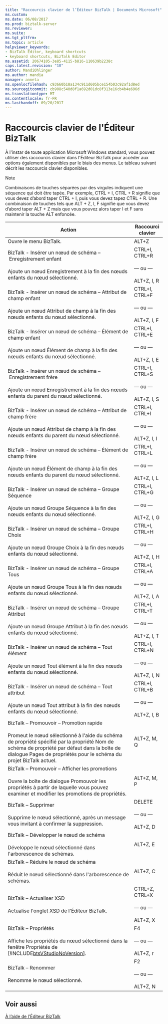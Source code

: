 ```yaml
---
title: "Raccourcis clavier de l’Éditeur BizTalk | Documents Microsoft"
ms.custom: 
ms.date: 06/08/2017
ms.prod: biztalk-server
ms.reviewer: 
ms.suite: 
ms.tgt_pltfrm: 
ms.topic: article
helpviewer_keywords:
- BizTalk Editor, keyboard shortcuts
- keyboard shortcuts, BizTalk Editor
ms.assetid: 20674105-3e85-4115-b816-110639b2238c
caps.latest.revision: "10"
author: MandiOhlinger
ms.author: mandia
manager: anneta
ms.openlocfilehash: c93660b18a134c911d605bce154b03c92af1d8ed
ms.sourcegitcommit: cb908c540d8f1a692d01dc8f313e16cb4b4e696d
ms.translationtype: MT
ms.contentlocale: fr-FR
ms.lasthandoff: 09/20/2017
---
```

# <a name="biztalk-editor-keyboard-shortcuts"></a>Raccourcis clavier de l'Éditeur BizTalk
À l'instar de toute application Microsoft Windows standard, vous pouvez utiliser des raccourcis clavier dans l'Éditeur BizTalk pour accéder aux options également disponibles par le biais des menus. Le tableau suivant décrit les raccourcis clavier disponibles.  
  
> [!NOTE]
>  Combinaisons de touches séparées par des virgules indiquent une séquence qui doit être tapée. Par exemple, CTRL + I, CTRL + R signifie que vous devez d’abord taper CTRL + I, puis vous devez tapez CTRL + R. Une combinaison de touches tels que ALT + Z, I, F signifie que vous devez d’abord taper ALT + Z mais que vous pouvez alors taper I et F sans maintenir la touche ALT enfoncée.  
  
|Action|Raccourci clavier|  
|------------|-----------------------|  
|Ouvre le menu BizTalk.|ALT+Z||  
|BizTalk - Insérer un nœud de schéma – Enregistrement enfant<br /><br /> Ajoute un nœud Enregistrement à la fin des nœuds enfants du nœud sélectionné.|CTRL+I, CTRL+R<br /><br /> — ou —<br /><br /> ALT+Z, I, R|  
|BizTalk - Insérer un nœud de schéma – Attribut de champ enfant<br /><br /> Ajoute un nœud Attribut de champ à la fin des nœuds enfants du nœud sélectionné.|CTRL+I, CTRL+F<br /><br /> — ou —<br /><br /> ALT+Z, I, F|  
|BizTalk - Insérer un nœud de schéma – Élément de champ enfant<br /><br /> Ajoute un nœud Élément de champ à la fin des nœuds enfants du nœud sélectionné.|CTRL+I, CTRL+E<br /><br /> — ou —<br /><br /> ALT+Z, I, E|  
|BizTalk - Insérer un nœud de schéma – Enregistrement frère<br /><br /> Ajoute un nœud Enregistrement à la fin des nœuds enfants du parent du nœud sélectionné.|CTRL+I, CTRL+S<br /><br /> — ou —<br /><br /> ALT+Z, I, S|  
|BizTalk - Insérer un nœud de schéma – Attribut de champ frère<br /><br /> Ajoute un nœud Attribut de champ à la fin des nœuds enfants du parent du nœud sélectionné.|CTRL+I, CTRL+I<br /><br /> — ou —<br /><br /> ALT+Z, I, I|  
|BizTalk - Insérer un nœud de schéma – Élément de champ frère<br /><br /> Ajoute un nœud Élément de champ à la fin des nœuds enfants du parent du nœud sélectionné.|CTRL+I, CTRL+L<br /><br /> — ou —<br /><br /> ALT+Z, I, L|  
|BizTalk - Insérer un nœud de schéma – Groupe Séquence<br /><br /> Ajoute un nœud Groupe Séquence à la fin des nœuds enfants du nœud sélectionné.|CTRL+I, CTRL+G<br /><br /> — ou —<br /><br /> ALT+Z, I, G|  
|BizTalk - Insérer un nœud de schéma – Groupe Choix<br /><br /> Ajoute un nœud Groupe Choix à la fin des nœuds enfants du nœud sélectionné.|CTRL+I, CTRL+H<br /><br /> — ou —<br /><br /> ALT+Z, I, H|  
|BizTalk - Insérer un nœud de schéma – Groupe Tous<br /><br /> Ajoute un nœud Groupe Tous à la fin des nœuds enfants du nœud sélectionné.|CTRL+I, CTRL+A<br /><br /> — ou —<br /><br /> ALT+Z, I, A|  
|BizTalk - Insérer un nœud de schéma – Groupe Attribut<br /><br /> Ajoute un nœud Groupe Attribut à la fin des nœuds enfants du nœud sélectionné.|CTRL+I, CTRL+T<br /><br /> — ou —<br /><br /> ALT+Z, I, T|  
|BizTalk - Insérer un nœud de schéma – Tout élément<br /><br /> Ajoute un nœud Tout élément à la fin des nœuds enfants du nœud sélectionné.|CTRL+I, CTRL+N<br /><br /> — ou —<br /><br /> ALT+Z, I, N|  
|BizTalk - Insérer un nœud de schéma – Tout attribut<br /><br /> Ajoute un nœud Tout attribut à la fin des nœuds enfants du nœud sélectionné.|CTRL+I, CTRL+B<br /><br /> — ou —<br /><br /> ALT+Z, I, B|  
|BizTalk – Promouvoir – Promotion rapide<br /><br /> Promeut le nœud sélectionné à l'aide du schéma de propriété spécifié par la propriété Nom de schéma de propriété par défaut dans la boîte de dialogue Pages de propriétés pour le schéma du projet BizTalk actuel.|ALT+Z, M, Q|  
|BizTalk – Promouvoir – Afficher les promotions<br /><br /> Ouvre la boîte de dialogue Promouvoir les propriétés à partir de laquelle vous pouvez examiner et modifier les promotions de propriétés.|ALT+Z, M, P|  
|BizTalk – Supprimer<br /><br /> Supprime le nœud sélectionné, après un message vous invitant à confirmer la suppression.|DELETE<br /><br /> — ou —<br /><br /> ALT+Z, D|  
|BizTalk – Développer le nœud de schéma<br /><br /> Développe le nœud sélectionné dans l'arborescence de schémas.|ALT+Z, E|  
|BizTalk – Réduire le nœud de schéma<br /><br /> Réduit le nœud sélectionné dans l'arborescence de schémas.|ALT+Z, C|  
|BizTalk – Actualiser XSD<br /><br /> Actualise l'onglet XSD de l'Éditeur BizTalk.|CTRL+Z, CTRL+X<br /><br /> — ou —<br /><br /> ALT+Z, X|  
|BizTalk – Propriétés<br /><br /> Affiche les propriétés du nœud sélectionné dans la fenêtre Propriétés de [!INCLUDE[btsVStudioNoVersion](../includes/btsvstudionoversion-md.md)].|F4<br /><br /> — ou —<br /><br /> ALT+Z, r|  
|BizTalk – Renommer<br /><br /> Renomme le nœud sélectionné.|F2<br /><br /> — ou —<br /><br /> ALT+Z, N|  
  
## <a name="see-also"></a>Voir aussi  
 [À l’aide de l’Éditeur BizTalk](../core/using-biztalk-editor.md)